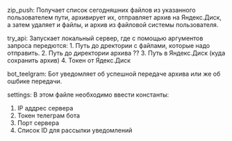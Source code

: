 zip_push:
  Получает список сегодняшних файлов из указанного пользователем пути, архивирует их, отправляет архив на Яндекс.Диск, а затем удаляет и файлы, и архив из файловой системы пользователя.

try_api:
  Запускает локальный сервер, где с помощью аргументов запроса передются:
    1. Путь до дректории с файлами, которые надо отправить.
    2. Путь до директории архива ??
    3. Путь в Яндекс.Диск (куда сохранить архив)
    4. Токен от Ядекс.Диск
    
bot_teelgram:
  Бот уведомляет об успешной передаче архива или же об ошбике передачи.
  
settings:
 В этом файле необходимо ввести константы:
  1. IP аддрес сервера
  2. Токен телеграм бота
  3. Порт сервера
  4. Список ID для рассылки уведомлений
